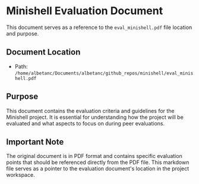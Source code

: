 # Minishell Evaluation Document

This document serves as a reference to the `eval_minishell.pdf` file location and purpose.

## Document Location
- Path: `/home/albetanc/Documents/albetanc/github_repos/minishell/eval_minishell.pdf`

## Purpose
This document contains the evaluation criteria and guidelines for the Minishell project. It is essential for understanding how the project will be evaluated and what aspects to focus on during peer evaluations.

## Important Note
The original document is in PDF format and contains specific evaluation points that should be referenced directly from the PDF file. This markdown file serves as a pointer to the evaluation document's location in the project workspace.

